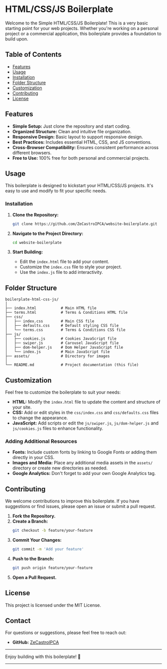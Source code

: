 # HTML/CSS/JS Boilerplate

Welcome to the Simple HTML/CSS/JS Boilerplate! This is a very basic starting point for your web projects. Whether you're working on a personal project or a commercial application, this boilerplate provides a foundation to build upon.

## Table of Contents

- [Features](#features)
- [Usage](#usage)
- [Installation](#installation)
- [Folder Structure](#folder-structure)
- [Customization](#customization)
- [Contributing](#contributing)
- [License](#license)

## Features

- **Simple Setup:** Just clone the repository and start coding.
- **Organized Structure:** Clean and intuitive file organization.
- **Responsive Design:** Basic layout to support responsive design.
- **Best Practices:** Includes essential HTML, CSS, and JS conventions.
- **Cross-Browser Compatibility:** Ensures consistent performance across different browsers.
- **Free to Use:** 100% free for both personal and commercial projects.

## Usage

This boilerplate is designed to kickstart your HTML/CSS/JS projects. It's easy to use and modify to fit your specific needs.

### Installation

1. **Clone the Repository:**
   ```bash
   git clone https://github.com/ZeCastroIPCA/website-boilerplate.git
   ```
2. **Navigate to the Project Directory:**

   ```bash
   cd website-boilerplate
   ```

3. **Start Building:**
   - Edit the `index.html` file to add your content.
   - Customize the `index.css` file to style your project.
   - Use the `index.js` file to add interactivity.

## Folder Structure

```plaintext
boilerplate-html-css-js/
│
├── index.html           # Main HTML file
├── terms.html           # Terms & Conditions HTML file
├── css/
│   ├── index.css        # Main CSS file
│   ├── defaults.css     # Default styling CSS file
│   └── terms.css        # Terms & Conditions CSS file
├── js/
│   ├── cookies.js       # Cookies JavaScript file
│   ├── swiper.js        # Carousel JavaScript file
│   ├── dom-helper.js    # Dom Helper JavaScript file
│   └── index.js         # Main JavaScript file
├── assets/              # Directory for images
│
└── README.md            # Project documentation (this file)
```

## Customization

Feel free to customize the boilerplate to suit your needs:

- **HTML:** Modify the `index.html` file to update the content and structure of your site.
- **CSS:** Add or edit styles in the `css/index.css` and `css/defaults.css` files to change the appearance.
- **JavaScript:** Add scripts or edit the `js/swiper.js`, `js/dom-helper.js` and `js/cookies.js` files to enhance functionality.

### Adding Additional Resources

- **Fonts:** Include custom fonts by linking to Google Fonts or adding them directly in your CSS.
- **Images and Media:** Place any additional media assets in the `assets/` directory or create new directories as needed.
- **Google Analytics:** Don't forget to add your own Google Analytics tag.

## Contributing

We welcome contributions to improve this boilerplate. If you have suggestions or find issues, please open an issue or submit a pull request.

1. **Fork the Repository.**
2. **Create a Branch:**
   ```bash
   git checkout -b feature/your-feature
   ```
3. **Commit Your Changes:**
   ```bash
   git commit -m 'Add your feature'
   ```
4. **Push to the Branch:**
   ```bash
   git push origin feature/your-feature
   ```
5. **Open a Pull Request.**

## License

This project is licensed under the MIT License.

## Contact

For questions or suggestions, please feel free to reach out:

- **GitHub:** [ZeCastroIPCA](https://github.com/ZeCastroIPCA)

---

Enjoy building with this boilerplate! 🎉

---
